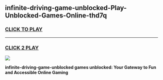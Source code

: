 
## infinite-driving-game-unblocked-Play-Unblocked-Games-Online-thd7q
<h3>
<a href="https://premium76.site?title=infinite-driving-game-unblocked&ref=25A">CLICK TO PLAY</a></h3>
<hr>

<h3>
<a href="https://premium76.site?title=infinite-driving-game-unblocked&ref=25A">CLICK 2 PLAY</a>
  
</h3>

<a href="https://premium76.site?title=infinite-driving-game-unblocked&ref=25A"><img src="https://clearcache.store/games.png"></a>


**infinite-driving-game-unblocked games unblocked: Your Gateway to Fun and Accessible Online Gaming**
